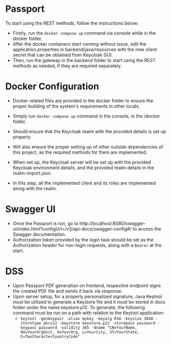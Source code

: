 # Passport 

To start using the REST methods, follow the instructions below:
- Firstly, run the ```docker compose up```  command via console while in the docker folder.
- After the docker containers start running without issue, edit the application.properties in backend/java/resources with the new client secret that can be obtained from Keycloak GUI.
- Then, run the gateway in the backend folder to start using the REST methods as needed, if they are required separately.
# Docker Configuration

- Docker related files are provided in the docker folder to ensure the proper building of the system's requirements in other locals.
- Simply run ```docker compose up``` command in the console, in the /docker folder.
- Should ensure that the Keycloak realm with the provided details is set up properly
- Will also ensure the proper setting up of other outside dependencies of this project, as the required methods for them are implemented.

- When set up, the Keycloak server will be set up with the provided Keycloak environment details, and the provided realm details in the realm-import.json.
- In this step, all the implemented client and its roles are implemented along with the realm.

# Swagger UI
- Once the Passport is run, go to http://localhost:8080/swagger-ui/index.html?configUrl=/v3/api-docs/swagger-config#/ to access the Swagger documentation.
- Authorization token provided by the login task should be set as the Authorization header for non-login requests, along with a ```Bearer``` at the start.

# DSS
- Upon Passport PDF generation on frontend, respective endpoint signs the created PDF file and sends it back via response.
- Upon server setup, for a properly personalized signature, Java Keytool must be utilized to generate a Keystore file and it must be stored in docs folder under the name keystore.p12. To generate, the following command must be run on a path with relation to the Keytool application:
  - ```keytool -genkeypair -alias mykey -keyalg RSA -keysize 2048 -storetype pkcs12 -keystore keystore.p12 -storepass password -keypass password -validity 365 -dname "CN=YourName, OU=YourOrgUnit, O=YourOrg, L=YourCity, ST=YourState, C=TwoCharacterCountryCode"```
